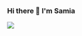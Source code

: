 ### Hi there 👋 I'm Samia 
<img src='https://github.com/samiaab1990/samiaab1990/blob/76e59f64130d1cd19c60a51e0e4f06394c5fc491/samia_b_header.png'>
<!--
**samiaab1990/samiaab1990** is a ✨ _special_ ✨ repository because its `README.md` (this file) appears on your GitHub profile.

Here are some ideas to get you started:

- 🔭 I’m currently working on ...
- 🌱 I’m currently learning ...
- 👯 I’m looking to collaborate on ...
- 🤔 I’m looking for help with ...
- 💬 Ask me about ...
- 📫 How to reach me: ...
- 😄 Pronouns: ...
- ⚡ Fun fact: ...
-->
